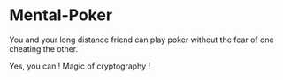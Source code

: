 # Mental-Poker

You and your long distance friend can play poker without the fear of one cheating the other. 

Yes, you can ! Magic of cryptography ! 
